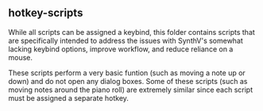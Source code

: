 ## hotkey-scripts
While all scripts can be assigned a keybind, this folder contains scripts that are specifically intended to address the issues with SynthV's somewhat lacking keybind options, improve workflow, and reduce reliance on a mouse.

These scripts perform a very basic funtion (such as moving a note up or down) and do not open any dialog boxes. Some of these scripts (such as moving notes around the piano roll) are extremely similar since each script must be assigned a separate hotkey.

